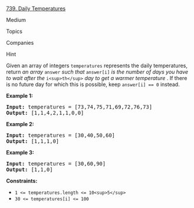 
[739. Daily Temperatures](https://leetcode.com/problems/daily-temperatures/)

Medium

Topics

Companies

Hint

Given an array of integers `temperatures` represents the daily temperatures, return *an array* `answer` *such that* `answer[i]` *is the number of days you have to wait after the* `i<sup>th</sup>`  *day to get a warmer temperature* . If there is no future day for which this is possible, keep `answer[i] == 0` instead.

**Example 1:**

<pre><strong>Input:</strong> temperatures = [73,74,75,71,69,72,76,73]
<strong>Output:</strong> [1,1,4,2,1,1,0,0]
</pre>

**Example 2:**

<pre><strong>Input:</strong> temperatures = [30,40,50,60]
<strong>Output:</strong> [1,1,1,0]
</pre>

**Example 3:**

<pre><strong>Input:</strong> temperatures = [30,60,90]
<strong>Output:</strong> [1,1,0]
</pre>

**Constraints:**

* `1 <= temperatures.length <= 10<sup>5</sup>`
* `30 <= temperatures[i] <= 100`
